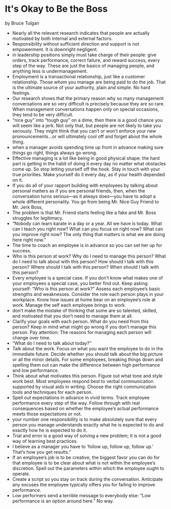 # It's Okay to Be the Boss

by Bruce Tulgan

* Nearly all the relevant research indicates that people are actually motivated by both internal and external factors.
* Responsibility without sufficient direction and support is not empowerment. It is downright negligent.
* in leadership positions simply must take charge of their people: give orders, track performance, correct failure, and reward success, every step of the way. These are just the basics of managing people, and anything less is undermanagement.
* Employment is a transactional relationship, just like a customer relationship. Those whom you manage are being paid to do the job. That is the ultimate source of your authority, plain and simple. No hard feelings.
* Our research shows that the primary reason why so many management conversations are so very difficult is precisely because they are so rare. When management conversations happen only on special occasions, they tend to be very difficult.
* “nice guy” into “tough guy” on a dime, then there is a good chance you will seem like a jerk. Not only that, but people are not likely to take you seriously. They might think that you can’t or won’t enforce your new pronouncements…or will ultimately cool off and forget about the whole thing.
* when a manager avoids spending time up front in advance making sure things go right, things always go wrong.
* Effective managing is a lot like being in good physical shape: the hard part is getting in the habit of doing it every day no matter what obstacles come up. So stop letting yourself off the hook. Stay in touch with your true priorities. Make yourself do it every day, as if your health depended on it.
* If you do all of your rapport building with employees by talking about personal matters as if you are personal friends, then, when the conversation turns serious—as it always does—you have to adopt a whole different personality. You go from being Mr. Nice Guy Friend to Mr. Jerk Boss,
* The problem is that Mr. Friend starts feeling like a fake and Mr. Boss struggles for legitimacy.
* “Nobody can learn karate in a day or a year. All we have is today. What can I teach you right now? What can you focus on right now? What can you improve right now? The only thing that matters is what we are doing here right now.”
* The time to coach an employee is in advance so you can set her up for success.
* Who is this person at work? Why do I need to manage this person? What do I need to talk about with this person? How should I talk with this person? Where should I talk with this person? When should I talk with this person?
* Every employee is a special case. If you don’t know what makes one of your employees a special case, you better find out. Keep asking yourself: “Who is this person at work?” Assess each employee’s basic strengths and weaknesses. Consider the role each person plays in your workplace. Know how issues at home bear on an employee’s role at work. Manage the self each employee brings to work.
* don’t make the mistake of thinking that some are so talented, skilled, and motivated that you don’t need to manage them at all.
* Clarify your goals with each person. What do you need from this person? Keep in mind what might go wrong if you don’t manage this person. Pay attention: The reasons for managing each person will change over time.
* “What do I need to talk about today?”
* Talk about the work. Focus on what you want the employee to do in the immediate future. Decide whether you should talk about the big picture or all the minor details. For some employees, breaking things down and spelling them out can make the difference between high performance and low performance.
* Think about what motivates this person. Figure out what tone and style work best. Most employees respond best to verbal communication supported by visual aids in writing. Choose the right communication tools and techniques for each person.
* Spell out expectations in advance in vivid terms. Track employee performance every step of the way. Follow through with real consequences based on whether the employee’s actual performance meets those expectations or not.
* your number one responsibility is to make absolutely sure that every person you manage understands exactly what he is expected to do and exactly how he is expected to do it.
* Trial and error is a good way of solving a new problem; it is not a good way of learning best practices.
* I believe as a manager you have to ‘follow up, follow up, follow up.’ That’s how you get results.”
* If an employee’s job is to be creative, the biggest favor you can do for that employee is to be clear about what is not within the employee’s discretion. Spell out the parameters within which the employee ought to operate.
* Create a script so you stay on track during the conversation. Anticipate any excuses the employee typically offers you for failing to improve performance.
* Low performers send a terrible message to everybody else: “Low performance is an option around here.” No way.



